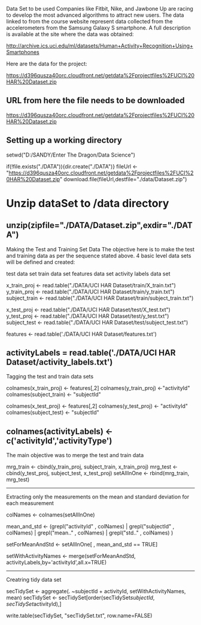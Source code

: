 Data Set to be used
Companies like Fitbit, Nike, and Jawbone Up are racing to develop the most advanced algorithms to attract new users. The data linked to from the course website represent data collected from the accelerometers from the Samsung Galaxy S smartphone. A full description is available at the site where the data was obtained:

http://archive.ics.uci.edu/ml/datasets/Human+Activity+Recognition+Using+Smartphones

Here are the data for the project:

https://d396qusza40orc.cloudfront.net/getdata%2Fprojectfiles%2FUCI%20HAR%20Dataset.zip


## URL from here the file needs to be downloaded
https://d396qusza40orc.cloudfront.net/getdata%2Fprojectfiles%2FUCI%20HAR%20Dataset.zip

## Setting up a working directory

setwd("D:/SANDY/Enter The Dragon/Data Science")

if(!file.exists("./DATA")){dir.create("./DATA")}
fileUrl <- "https://d396qusza40orc.cloudfront.net/getdata%2Fprojectfiles%2FUCI%20HAR%20Dataset.zip"
download.file(fileUrl,destfile="./data/Dataset.zip")

# Unzip dataSet to /data directory
unzip(zipfile="./DATA/Dataset.zip",exdir="./DATA")
-------------------------------------------------------------------------

Making the Test and Training Set Data
The objective here is to make the test and training data as per the sequence stated above. 4 basic level data sets will be defined and created:

test data set
train data set
features data set
activity labels data set


x_train_proj <- read.table("./DATA/UCI HAR Dataset/train/X_train.txt")
y_train_proj <- read.table("./DATA/UCI HAR Dataset/train/y_train.txt")
subject_train <- read.table("./DATA/UCI HAR Dataset/train/subject_train.txt")


x_test_proj <- read.table("./DATA/UCI HAR Dataset/test/X_test.txt")
y_test_proj <- read.table("./DATA/UCI HAR Dataset/test/y_test.txt")
subject_test <- read.table("./DATA/UCI HAR Dataset/test/subject_test.txt")

features <- read.table('./DATA/UCI HAR Dataset/features.txt')

activityLabels = read.table('./DATA/UCI HAR Dataset/activity_labels.txt')
-------------------------------------------------------------------------
Tagging the test and train data sets

colnames(x_train_proj) <- features[,2] 
colnames(y_train_proj) <-"activityId"
colnames(subject_train) <- "subjectId"
      
colnames(x_test_proj) <- features[,2] 
colnames(y_test_proj) <- "activityId"
colnames(subject_test) <- "subjectId"
      
colnames(activityLabels) <- c('activityId','activityType')
-------------------------------------------------------------------------
The main objective was to merge the test and train data

mrg_train <- cbind(y_train_proj, subject_train, x_train_proj)
mrg_test <- cbind(y_test_proj, subject_test, x_test_proj)
setAllInOne <- rbind(mrg_train, mrg_test)

-------------------------------------------------------------------------

Extracting only the measurements on the mean and standard deviation for each measurement

colNames <- colnames(setAllInOne)

mean_and_std <- (grepl("activityId" , colNames) | 
                 grepl("subjectId" , colNames) | 
                 grepl("mean.." , colNames) | 
                 grepl("std.." , colNames) 
                 )
                 
setForMeanAndStd <- setAllInOne[ , mean_and_std == TRUE]
                 
setWithActivityNames <- merge(setForMeanAndStd, activityLabels,by='activityId',all.x=TRUE)
  
-------------------------------------------------------------------------
Creatring tidy data set

secTidySet <- aggregate(. ~subjectId + activityId, setWithActivityNames, mean)
secTidySet <- secTidySet[order(secTidySet$subjectId, secTidySet$activityId),]

write.table(secTidySet, "secTidySet.txt", row.name=FALSE)